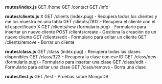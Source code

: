 **routes/index.js**
GET /home
GET /contact
GET /info

**routes/clients.js**
X GET /clients (index.pug) - Recupera todos los clientes y me los muestra en una tabla
GET /clients/7812 - Recupera el cliente con el id especificado
X GET /clients/new (formulario.pug) - Formulario para insertar un nuevo cliente
POST /clients/create - Gestiona la creación de un nuevo cliente
GET /clients/edit - Formulario para editar un cliente
GET /clients/remove - Borrar un cliente

**routes/class.js**
GET /class (index.pug) - Recupera todas las clases disponibles
GET /class/323 - Recupera la clase con ese ID
GET /class/new (formulario.pug) - Formulario para insertar una clase
GET /class/edit - Formulario para editar una clase
GET /class/remove - Borra una clase

**routes/test.js**
GET /test - Pruebas sobre MongoDB